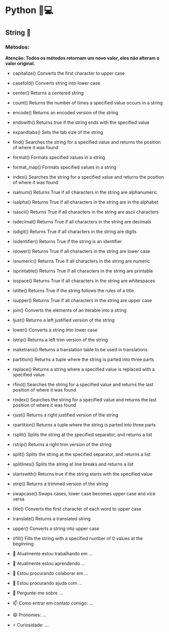 # Python 🐍💻


## String 📃

### Métodos:


<b>Atenção: Todos os métodos retornam um novo valor, eles não alteram o valor original.</b>


- capitalize()	  Converts the first character to upper case
- casefold()	    Converts string into lower case
- center()	      Returns a centered string
- count()	        Returns the number of times a specified value occurs in a string
- encode()	      Returns an encoded version of the string
- endswith()	    Returns true if the string ends with the specified value
- expandtabs()	  Sets the tab size of the string
- find()	        Searches the string for a specified value and returns the position of where it was found
- format()	      Formats specified values in a string
- format_map()	  Formats specified values in a string
- index()	        Searches the string for a specified value and returns the position of where it was found
- isalnum()	      Returns True if all characters in the string are alphanumeric
- isalpha()	      Returns True if all characters in the string are in the alphabet
- isascii()	      Returns True if all characters in the string are ascii characters
- isdecimal()	    Returns True if all characters in the string are decimals
- isdigit()	      Returns True if all characters in the string are digits
- isidentifier()	Returns True if the string is an identifier
- islower()	      Returns True if all characters in the string are lower case
- isnumeric()	    Returns True if all characters in the string are numeric
- isprintable() 	Returns True if all characters in the string are printable
- isspace()	      Returns True if all characters in the string are whitespaces
- istitle()	      Returns True if the string follows the rules of a title
- isupper()	      Returns True if all characters in the string are upper case
- join()	        Converts the elements of an iterable into a string
- ljust()	        Returns a left justified version of the string
- lower()	        Converts a string into lower case
- lstrip()	      Returns a left trim version of the string
- maketrans()	    Returns a translation table to be used in translations
- partition()	    Returns a tuple where the string is parted into three parts
- replace()	      Returns a string where a specified value is replaced with a specified value
- rfind()	        Searches the string for a specified value and returns the last position of where it was found
- rindex()	      Searches the string for a specified value and returns the last position of where it was found
- rjust()	        Returns a right justified version of the string
- rpartition()	  Returns a tuple where the string is parted into three parts
- rsplit()	      Splits the string at the specified separator, and returns a list
- rstrip()	      Returns a right trim version of the string
- split()	        Splits the string at the specified separator, and returns a list
- splitlines()	  Splits the string at line breaks and returns a list
- startswith()	  Returns true if the string starts with the specified value
- strip()	        Returns a trimmed version of the string
- swapcase()	    Swaps cases, lower case becomes upper case and vice versa
- title()	        Converts the first character of each word to upper case
- translate()	    Returns a translated string
- upper()	        Converts a string into upper case
- zfill()	        Fills the string with a specified number of 0 values at the beginning

- 🔭 Atualmente estou trabalhando em ...
- 🌱 Atualmente estou aprendendo ...
- 👯 Estou procurando colaborar em ...
- 🤔 Estou procurando ajuda com ...
- 💬 Pergunte-me sobre ...
- 📫 Como entrar em contato comigo: ...
- 😄 Pronomes: ...
- ⚡ Curiosidade: ...
